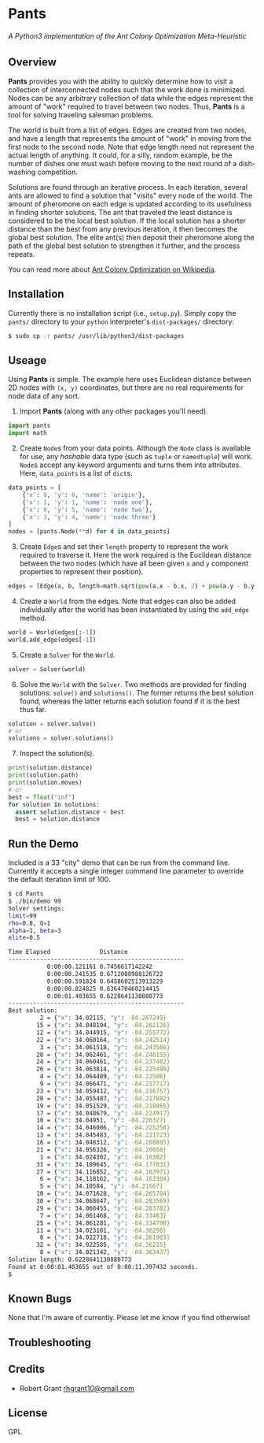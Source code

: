Pants
=====
###### A Python3 implementation of the Ant Colony Optimization Meta-Heuristic

Overview
--------
**Pants** provides you with the ability to quickly determine how to visit a collection of interconnected nodes such that the work done is minimized. Nodes can be any arbitrary collection of data while the edges represent the amount of "work" required to travel between two nodes. Thus, **Pants** is a tool for solving traveling salesman problems.

The world is built from a list of edges. Edges are created from two nodes, and have a length that represents the amount of "work" in moving from the first node to the second node. Note that edge length need not represent the actual length of anything.  It could, for a silly, random example, be the number of dishes one must wash before moving to the next round of a dish-washing competition.

Solutions are found through an iterative process. In each iteration, several ants are allowed to find a solution that "visits" every node of the world. The amount of pheromone on each edge is updated according to its usefulness in finding shorter solutions. The ant that traveled the least distance is considered to be the local best solution. If the local solution has a shorter distance than the best from any previous iteration, it then becomes the global best solution. The elite ant(s) then deposit their pheromone along the path of the global best solution to strengthen it further, and the process repeats.

You can read more about [Ant Colony Optimization on Wikipedia](http://en.wikipedia.org/wiki/Ant_colony_optimization_algorithms).


Installation
------------
Currently there is no installation script (i.e., `setup.py`).  Simply copy the `pants/` directory to your `python` interpreter's `dist-packages/` directory:

```bash
$ sudo cp -r pants/ /usr/lib/python3/dist-packages
```


Useage
------
Using **Pants** is simple.  The example here uses Euclidean distance between 2D nodes with `(x, y)` coordinates, but there are no real requirements for node data of any sort.

 1) Import **Pants** (along with any other packages you'll need).

```python
import pants
import math
```

 2) Create `Node`s from your data points. Although the `Node` class is available for use, any *hashable* data type (such as `tuple` or `namedtuple`) will work.  `Node`s accept any keyword arguments and turns them into attributes. Here, `data_points` is a list of `dict`s.

```python
data_points = [
    {'x': 0, 'y': 0, 'name': 'origin'},
    {'x': 1, 'y': 1, 'name': 'node one'},
    {'x': 0, 'y': 5, 'name': 'node two'},
    {'x': 3, 'y': 4, 'name': 'node three'}
]
nodes = [pants.Node(**d) for d in data_points]
```

 3) Create `Edge`s and set their `length` property to represent the work required to traverse it.  Here the work required is the Euclidean distance between the two nodes (which have all been given `x` and `y` component properties to represent their position).

```python
edges = [Edge(a, b, length=math.sqrt(pow(a.x - b.x, 2) + pow(a.y - b.y, 2))]
```

 4) Create a `World` from the edges. Note that edges can also be added individually after the world has been instantiated by using the `add_edge` method.

```python
world = World(edges[:-1])
world.add_edge(edges[-1])
```

 5) Create a `Solver` for the `World`.

```python
solver = Solver(world)
```

 6) Solve the `World` with the `Solver`. Two methods are provided for finding solutions: `solve()` and `solutions()`. The former returns the best solution found, whereas the latter returns each solution found if it is the best thus far.

```python
solution = solver.solve()
# or
solutions = solver.solutions()
```

  7) Inspect the solution(s).

```python
print(solution.distance)
print(solution.path)
print(solution.moves)
# or
best = float("inf")
for solution in solutions:
  assert solution.distance < best
  best = solution.distance
```


Run the Demo
------------

Included is a 33 "city" demo that can be run from the command line.  Currently it accepts a single integer command line parameter to override the default iteration limit of 100.

```bash
$ cd Pants
$ ./bin/demo 99
Solver settings:
limit=99
rho=0.8, Q=1
alpha=1, beta=3
elite=0.5

Time Elapsed              Distance                 
--------------------------------------------------
           0:00:00.121161 0.7456617142242          
           0:00:00.241535 0.6712008988126722       
           0:00:00.591824 0.6458602513913229       
           0:00:00.824825 0.636470460214415        
           0:00:01.403655 0.6228641130880773       
--------------------------------------------------
Best solution:
         2 = {"x": 34.02115, "y": -84.267249}
        15 = {"x": 34.048194, "y": -84.262126}
        12 = {"x": 34.044915, "y": -84.255772}
        22 = {"x": 34.060164, "y": -84.242514}
         3 = {"x": 34.061518, "y": -84.243566}
        28 = {"x": 34.062461, "y": -84.240155}
        24 = {"x": 34.060461, "y": -84.237402}
        26 = {"x": 34.063814, "y": -84.225499}
         4 = {"x": 34.064489, "y": -84.22506}
         9 = {"x": 34.066471, "y": -84.217717}
        23 = {"x": 34.059412, "y": -84.216757}
        20 = {"x": 34.055487, "y": -84.217882}
        19 = {"x": 34.051529, "y": -84.218865}
        17 = {"x": 34.048679, "y": -84.224917}
        18 = {"x": 34.04951, "y": -84.226327}
        14 = {"x": 34.046006, "y": -84.225258}
        13 = {"x": 34.045483, "y": -84.221723}
        16 = {"x": 34.048312, "y": -84.208885}
        21 = {"x": 34.056326, "y": -84.20058}
         1 = {"x": 34.024302, "y": -84.16382}
        31 = {"x": 34.109645, "y": -84.177031}
        27 = {"x": 34.116852, "y": -84.163971}
         6 = {"x": 34.118162, "y": -84.163304}
         5 = {"x": 34.10584, "y": -84.21667}
        10 = {"x": 34.071628, "y": -84.265784}
        30 = {"x": 34.068647, "y": -84.283569}
        29 = {"x": 34.068455, "y": -84.283782}
         7 = {"x": 34.061468, "y": -84.33483}
        25 = {"x": 34.061281, "y": -84.334798}
        11 = {"x": 34.023101, "y": -84.36298}
         0 = {"x": 34.022718, "y": -84.361903}
        32 = {"x": 34.022585, "y": -84.36215}
         8 = {"x": 34.021342, "y": -84.363437}
Solution length: 0.6228641130880773
Found at 0:00:01.403655 out of 0:00:11.397432 seconds.
$
```

Known Bugs
----------
 
None that I'm aware of currently.  Please let me know if you find otherwise!


Troubleshooting
---------------

Credits
-------
 
 * Robert Grant <rhgrant10@gmail.com>

License
-------

GPL
